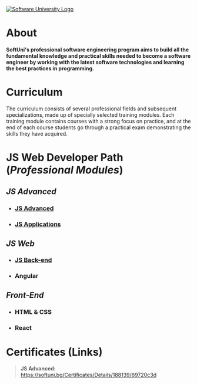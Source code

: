 [![Software University Logo](https://creative.softuni.bg/Content/images/home-page/softuni-initiative.svg)](https://softuni.bg)

# About

#### SoftUni's professional software engineering program aims to build all the fundamental knowledge and practical skills needed to become a software engineer by working with the latest software technologies and learning the best practices in programming.

# Curriculum

The curriculum consists of several professional fields and subsequent specializations, made up of specially selected training modules. Each training module contains courses with a strong focus on practice, and at the end of each course students go through a practical exam demonstrating the skills they have acquired.

# JS Web Developer Path (*Professional Modules*)

## *JS Advanced*

- ### [JS Advanced](https://github.com/harecs/SoftUni/tree/main/JS%20Advanced)

- ### [JS Applications](https://github.com/harecs/SoftUni/tree/main/JS%20Applications)

## *JS Web*

- ### [JS Back-end](https://github.com/harecs/SoftUni/tree/main/JS%20Back-End)

- ### Angular

## *Front-End*

- ### HTML & CSS

- ### React

# Certificates (Links)
> **JS Advanced:**  
> https://softuni.bg/Certificates/Details/188139/69720c3d
